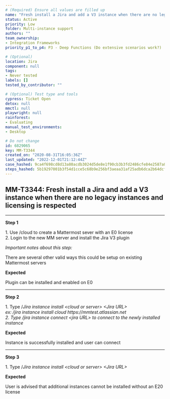 ```yaml
---
# (Required) Ensure all values are filled up
name: "Fresh install a Jira and add a V3 instance when there are no legacy instances and licensing is respected"
status: Active
priority: Low
folder: Multi-instance support
authors: ""
team_ownership: 
- Integration Frameworks
priority_p1_to_p4: P3 - Deep Functions (Do extensive scenarios work?)

# (Optional)
location: Jira
component: null
tags: 
- Never tested
labels: []
tested_by_contributor: ""

# (Optional) Test type and tools
cypress: Ticket Open
detox: null
mmctl: null
playwright: null
rainforest: 
- Evaluating
manual_test_environments: 
- Desktop

# Do not change
id: 6829065
key: MM-T3344
created_on: "2020-08-31T16:05:36Z"
last_updated: "2022-12-01T21:12:44Z"
case_hashed: 9ca4f698cd8d13a80acdb3024d5de8e1f90cb3b3fd2486cfe84e2587a891697a4776df5f37d511bfa5cc2187e19af45c
steps_hashed: 5b19297001b3f54d1cce5c68b9e256bf3aeaa31af25adb6dca2b64dcf64c8f37bafbaa6c60470b0e36da3eb159944974
---
```


<!-- (Auto-generated) Based on frontmatter's "key" and "name" -->

## MM-T3344: Fresh install a Jira and add a V3 instance when there are no legacy instances and licensing is respected

---

**Step 1**

1\. Use /cloud to create a Mattermost sever with an E0 license\
2\. Login to the new MM server and install the Jira V3 plugin

_Important notes about this step:_

There are several other valid ways this could be setup on existing Mattermost servers

**Expected**

Plugin can be installed and enabled on E0

---

**Step 2**

1\. Type /_Jira instance install \<cloud or server> \<Jira URL>_\
_ex: /jira instance install cloud https\://mmtest.atlassian.net_\
_2. _Type_ /jira instance connect \<jira URL> to connect to the newly installed instance_

**Expected**

Instance is successfully installed and user can connect

---

**Step 3**

1\. Type /_Jira instance install \<cloud or server> \<Jira URL>_

**Expected**

User is advised that additional instances cannot be installed without an E20 license
